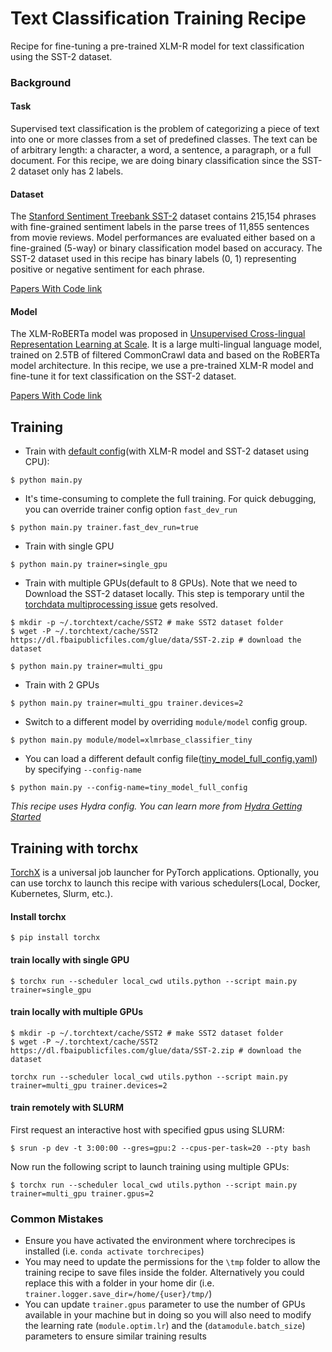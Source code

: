 # Text Classification Training Recipe

Recipe for fine-tuning a pre-trained XLM-R model for text classification using the SST-2 dataset.

### Background
#### Task
Supervised text classification is the problem of categorizing a piece of text into one or more classes from a set of predefined classes. The text can be of arbitrary length: a character, a word, a sentence, a paragraph, or a full document. For this recipe, we are doing binary classification since the SST-2 dataset only has 2 labels.

#### Dataset
The [Stanford Sentiment Treebank SST-2](https://aclanthology.org/D13-1170/) dataset contains 215,154 phrases with fine-grained sentiment labels in the parse trees of 11,855 sentences from movie reviews. Model performances are evaluated either based on a fine-grained (5-way) or binary classification model based on accuracy. The SST-2 dataset used in this recipe has binary labels (0, 1) representing positive or negative sentiment for each phrase.

[Papers With Code link](https://paperswithcode.com/dataset/sst)

#### Model
The XLM-RoBERTa model was proposed in [Unsupervised Cross-lingual Representation Learning at Scale](https://arxiv.org/abs/1911.02116). It is a large multi-lingual language model, trained on 2.5TB of filtered CommonCrawl data and based on the RoBERTa model architecture. In this recipe, we use a pre-trained XLM-R model and fine-tune it for text classification on the SST-2 dataset.

[Papers With Code link](https://paperswithcode.com/paper/unsupervised-cross-lingual-representation-1)

## Training
* Train with [default config](https://github.com/facebookresearch/recipes/blob/main/torchrecipes/text/doc_classification/conf/default_config.yaml)(with XLM-R model and SST-2 dataset using CPU):
```
$ python main.py
```
* It's time-consuming to complete the full training. For quick debugging, you can override trainer config option `fast_dev_run`
```
$ python main.py trainer.fast_dev_run=true
```
* Train with single GPU
```
$ python main.py trainer=single_gpu
```
* Train with multiple GPUs(default to 8 GPUs). Note that we need to Download the SST-2 dataset locally. This step is temporary until the [torchdata multiprocessing issue](https://github.com/pytorch/data/issues/144) gets resolved.
```
$ mkdir -p ~/.torchtext/cache/SST2 # make SST2 dataset folder
$ wget -P ~/.torchtext/cache/SST2 https://dl.fbaipublicfiles.com/glue/data/SST-2.zip # download the dataset

$ python main.py trainer=multi_gpu
```
* Train with 2 GPUs
```
$ python main.py trainer=multi_gpu trainer.devices=2
```
* Switch to a different model by overriding `module/model` config group.
```
$ python main.py module/model=xlmrbase_classifier_tiny
```
* You can load a different default config file([tiny_model_full_config.yaml](https://github.com/facebookresearch/recipes/blob/main/torchrecipes/text/doc_classification/conf/tiny_model_full_config.yaml)) by specifying `--config-name`
```
$ python main.py --config-name=tiny_model_full_config
```
*This recipe uses Hydra config. You can learn more from [Hydra Getting Started](https://hydra.cc/docs/intro/)*

## Training with torchx
[TorchX](https://pytorch.org/torchx/0.2.0dev0/) is a universal job launcher for PyTorch applications. Optionally, you can use torchx to launch this recipe with various schedulers(Local, Docker, Kubernetes, Slurm, etc.).

#### Install torchx
```
$ pip install torchx
```
#### train locally with single GPU
```
$ torchx run --scheduler local_cwd utils.python --script main.py trainer=single_gpu
```

#### train locally with multiple GPUs

```
$ mkdir -p ~/.torchtext/cache/SST2 # make SST2 dataset folder
$ wget -P ~/.torchtext/cache/SST2 https://dl.fbaipublicfiles.com/glue/data/SST-2.zip # download the dataset

torchx run --scheduler local_cwd utils.python --script main.py trainer=multi_gpu trainer.devices=2
```

#### train remotely with SLURM
First request an interactive host with specified gpus using SLURM:
```
$ srun -p dev -t 3:00:00 --gres=gpu:2 --cpus-per-task=20 --pty bash
```

Now run the following script to launch training using multiple GPUs:
```
$ torchx run --scheduler local_cwd utils.python --script main.py trainer=multi_gpu trainer.gpus=2
```

### Common Mistakes
* Ensure you have activated the environment where torchrecipes is installed (i.e. `conda activate torchrecipes`)
* You may need to update the permissions for the `\tmp` folder to allow the training recipe to save files inside the folder. Alternatively you could replace this with a folder in your home dir (i.e. `trainer.logger.save_dir=/home/{user}/tmp/`)
* You can update `trainer.gpus` parameter to use the number of GPUs available in your machine but in doing so you will also need to modify the learning rate (`module.optim.lr`) and the (`datamodule.batch_size`) parameters to ensure similar training results
